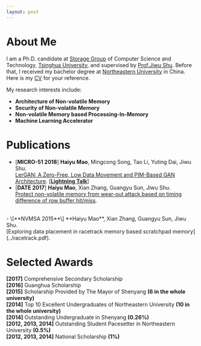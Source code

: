 ```yaml
---
layout: post
---
```


# About Me

I am a Ph.D. candidate at [Storage Group](http://storage.cs.tsinghua.edu.cn/) of Computer Science and Technology, [Tsinghua University](http://www.tsinghua.edu.cn/publish/thu2018/index.html), and supervised by [Prof.Jiwu Shu](http://storage.cs.tsinghua.edu.cn/~jiwu-shu/). Before that, I received my bachelor degree at [Northeastern University](http://english.neu.edu.cn/) in China. Here is my [CV](../CV_HAIYU.pdf) for your reference.

My research interests include:
- **Architecture of Non-volatile Memory**
- **Security of Non-volatile Memory**
- **Non-volatile Memory based Processing-In-Memory**
- **Machine Learning Accelerator**

# Publications

- \[**MICRO-51 2018**\]  **Haiyu Mao**, Mingcong Song, Tao Li, Yuting Dai, Jiwu Shu. <br> [LerGAN: A Zero-Free, Low Data Movement and PIM-Based GAN Architecture](../lergan.pdf).
 \[[**Lightning Talk**](https://www.youtube.com/watch?v=dmsGaoJKbAU)\]<br>
- \[**DATE 2017**\]  **Haiyu Mao**, Xian Zhang, Guangyu Sun, Jiwu Shu. <br> [Protect non-volatile memory from wear-out attack based on timing difference of row buffer hit/miss](../wearout.pdf).
<br>
- \[**NVMSA 2015**\]  **Haiyu Mao**, Xian Zhang, Guangyu Sun, Jiwu Shu. <br> [Exploring data placement in racetrack memory based scratchpad memory](../racetrack.pdf).
<br>

# Selected Awards
**\[2017\]** Comprehensive Secondary Scholarship <br>
**\[2016\]** Guanghua Scholarship <br>
**\[2015\]** Scholarship Provided by The Mayor of Shenyang **(6 in the whole university)** <br>
**\[2014\]** Top 10 Excellent Undergraduates of Northeastern University **(10 in the whole university)** <br>
**\[2014\]** Outstanding Undergraduate in Shenyang **(0.26%)** <br>
**\[2012, 2013, 2014\]** Outstanding Student Pacesetter in Northeastern University **(0.5%)** <br>
**\[2012, 2013, 2014\]** National Scholarship **(1%)** <br>

